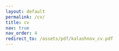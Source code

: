 ```yaml
---
layout: default
permalink: /cv/
title: cv
nav: true
nav_order: 4
redirect_to: /assets/pdf/kalashnov_cv.pdf
---
```

